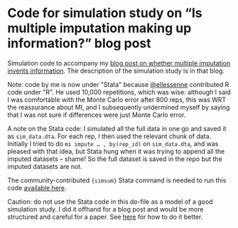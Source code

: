 # Code for simulation study on “Is multiple imputation making up information?” blog post

Simulation code to accompany my [blog post on whether multiple imputation invents information](https://open.substack.com/pub/tpmorris/p/is-multiple-imputation-making-up). The description of the simulation study is in that blog.

Note: code by me is now under "Stata" because [@ellessenne](https://github.com/ellessenne) contributed R code under "R". He used 10,000 repetitions, which was wise: although I said I was comfortable with the Monte Carlo error after 800 reps, this was WRT the reassurance about MI, and I subsequently undermined myself by saying that I was not sure if differences were just Monte Carlo error.

A note on the Stata code: I simulated all the full data in one go and saved it as `sim_data.dta`. For each rep, I then used the relevant chunk of data. Initially I tried to do `mi impute … , by(rep_id)` on `sim_data.dta`, and was pleased with that idea, but Stata hung when it was trying to append all the imputed datasets – shame! So the full dataset is saved in the repo but the imputed datasets are not.

The community-contributed `{simsum}` Stata command is needed to run this code [available here](https://github.com/UCL/simsum).

Caution: do not use the Stata code in this do-file as a model of a good simulation study. I did it offhand for a blog post and would be more structured and careful for a paper. See [here](github.com/tpmorris/TheRightWay) for how to do it better.
